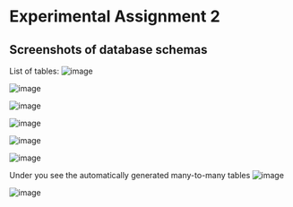 # Experimental Assignment 2

## Screenshots of database schemas
List of tables:
![image](https://user-images.githubusercontent.com/54100104/190664409-cbe0577f-7423-4e25-bc83-a0388810a989.png)

![image](https://user-images.githubusercontent.com/54100104/190663854-9ad0fcae-ab0e-46e4-a678-62a7386e6f66.png)

![image](https://user-images.githubusercontent.com/54100104/190664009-9d61e7eb-dbc1-4182-a83f-275971d4c2bb.png)

![image](https://user-images.githubusercontent.com/54100104/190664674-2154e9e1-3e62-4a89-8df8-876a71d80a8e.png)

![image](https://user-images.githubusercontent.com/54100104/190664758-6a72e8d7-3777-40a5-a0bb-a1234beb5d30.png)

![image](https://user-images.githubusercontent.com/54100104/190664936-ec56c1b7-8165-4f33-ab66-9414aff421af.png)

Under you see the automatically generated many-to-many tables
![image](https://user-images.githubusercontent.com/54100104/190665134-2f7fe9cc-03eb-478d-a26c-049834129600.png)

![image](https://user-images.githubusercontent.com/54100104/190665361-11f1db8b-d345-4f8a-809a-98481f876e8f.png)
